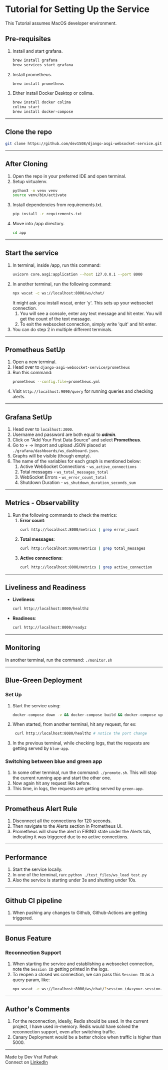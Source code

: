 # Tutorial for Setting Up the Service

This Tutorial assumes MacOS developer environment.

## Pre-requisites

1. Install and start grafana.
   ```bash
   brew install grafana
   brew services start grafana 
   ```
2. Install prometheus.
   ```bash
   brew install prometheus
   ```
3. Either install Docker Desktop or colima.
   ```bash
   brew install docker colima
   colima start
   brew install docker-compose
   ```


---

## Clone the repo

```bash
git clone https://github.com/dev1508/django-asgi-websocket-service.git
```

---

## After Cloning

1. Open the repo in your preferred IDE and open terminal.
2. Setup virtualenv.
   ```bash
   python3 -m venv venv
   source venv/bin/activate
   ```
3. Install dependencies from requirements.txt.
   ```bash
   pip install -r requirements.txt
   ```
4. Move into /app directory.
   ```bash
   cd app
   ```

---

## Start the service

1. In terminal, inside /app, run this command:
   ```bash
   uvicorn core.asgi:application --host 127.0.0.1 --port 8000
   ```
2. In another terminal, run the following command:
   ```bash
   npx wscat -c ws://localhost:8000/ws/chat/
   ```
   It might ask you install wscat, enter 'y'. This sets up your websocket connection.
   1. You will see a console, enter any text message and hit enter. You will get the count of the text message.
   2. To exit the websocket connection, simply write 'quit' and hit enter.
3. You can do step 2 in multiple different terminals.

---

## Prometheus SetUp
 
   1. Open a new terminal.
   2. Head over to `django-asgi-websocket-service/prometheus`
   3. Run this command:
       ```bash
       prometheus --config.file=prometheus.yml
       ```
   4. Visit `http://localhost:9090/query` for running queries and checking alerts.

---

## Grafana SetUp

   1. Head over to `localhost:3000`.
   2. Username and password are both equal to _**admin**_.
   3. Click on "Add Your First Data Source" and select **Prometheus**.
   4. Go to + → Import and upload JSON placed at `./grafana/dashboards/ws_dashboard.json`.
   5. Graphs will be visible (though empty).
   6. The name of the variables for each graph is mentioned below:
      1. Active WebSocket Connections - `ws_active_connections`
      2. Total messages - `ws_total_messages_total`
      3. WebSocket Errors - `ws_error_count_total`
      4. Shutdown Duration - `ws_shutdown_duration_seconds_sum`


---

## Metrics - Observability

1. Run the following commands to check the metrics:
   1. **Error count**:
      ```bash
      curl http://localhost:8000/metrics | grep error_count
      ```
   2. **Total messages**:
      ```bash
      curl http://localhost:8000/metrics | grep total_messages
      ```
   3. **Active connections**:
      ```bash
      curl http://localhost:8000/metrics | grep active_connection
      ```
      

---

## Liveliness and Readiness

- **Liveliness**:
   ```bash
   curl http://localhost:8000/healthz
   ```
- **Readiness**:
   ```bash
   curl http://localhost:8000/readyz
   ```
  
---

## Monitoring

In another terminal, run the command: `./monitor.sh`

---

## Blue-Green Deployment

### Set Up
1. Start the service using:
   ```bash
   docker-compose down -v && docker-compose build && docker-compose up
   ```
2. When started, from another terminal, hit any request, for ex:
   ```bash
    curl http://localhost:8080/healthz # notice the port change
   ```
3. In the previous terminal, while checking logs, that the requests are getting served by `blue-app`.
   

### Switching between blue and green app

1. In some other terminal, run the command: `./promote.sh`. This will stop the current running app and start the other one.
2. Now again hit any request like before.
3. This time, in logs, the requests are getting served by `green-app`.

---

## Prometheus Alert Rule

1. Disconnect all the connections for 120 seconds.
2. Then navigate to the Alerts section in Prometheus UI.
3. Prometheus will show the alert in FIRING state under the Alerts tab, indicating it was triggered due to no active connections.

---

## Performance

1. Start the service locally.
2. In one of the terminal, run: `python ./test_files/ws_load_test.py`
3. Also the service is starting under 3s and shutting under 10s.

---

## Github CI pipeline

1. When pushing any changes to Github, Github-Actions are getting triggered.

---

## Bonus Feature

### Reconnection Support
1. When starting the service and establishing a websocket connection, note the `Session ID` getting printed in the logs.
2. To reopen a closed ws connection, we can pass this `Session ID` as a query param, like:
   ```bash
   npx wscat -c ws://localhost:8000/ws/chat/?session_id=<your-session-id>
   ```

---

## Author's Comments

1. For the reconnection, ideally, Redis should be used. In the current project, I have used in-memory. Redis would have solved the reconnection support, even after switching traffic. 
2. Canary Deployment would be a better choice when traffic is higher than 5000.

---

Made by Dev Vrat Pathak  
Connect on [LinkedIn](https://www.linkedin.com/in/dev-vrat-pathak-aa6570176/)